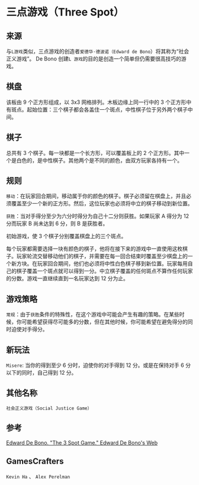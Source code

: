 # 三点游戏（Three Spot）

## 来源

与`L游戏`类似，三点游戏的创造者`爱德华·德波诺（Edward de Bono`）将其称为“社会正义游戏”。 De Bono 创建`L 游戏`的目的是创造一个简单但仍需要很高技巧的游戏。

## 棋盘

该板由 9 个正方形组成，以 3x3 网格排列。木板边缘上同一行中的 3 个正方形中有斑点。起始位置：三个棋子都会各盖住一个斑点，中性棋子位于另外两个棋子中间。

## 棋子

总共有 3 个棋子。每一块都是一个长方形，可以覆盖板上的 2 个正方形。其中一个是白色的，是中性棋子。其他两个是不同的颜色，由双方玩家各持有一个。

## 规则

`移动`：在玩家回合期间，移动属于你的颜色的棋子。棋子必须留在棋盘上，并且必须覆盖至少一个新的正方形。然后，这位玩家也必须将中立的棋子移动到新位置。

`获胜`：当对手得分至少为六分时得分为自己十二分则获胜。如果玩家 A 得分为 12 分而玩家 B 尚未达到 6 分，则 B 是获胜者。

初始游戏，使 3 个棋子分别覆盖棋盘上的三个斑点。

每个玩家都需要选择一块有颜色的棋子，他将在接下来的游戏中一直使用这枚棋子。玩家轮流交替移动他们的棋子，并需要在每一回合结束时覆盖至少棋盘上的一个新方块。在玩家回合期间，他们也必须将中性白色棋子移到新位置。玩家每用自己的棋子覆盖一个斑点就可以得到一分。中立棋子覆盖的任何斑点不算作任何玩家的分数。游戏一直继续直到一名玩家达到 12 分为止。

## 游戏策略

`常规`：由于`获胜`条件的特殊性，在这个游戏中可能会产生有趣的策略。在某些时候，你可能希望获得尽可能多的分数，但在其他时候，你可能希望在避免得分的同时迫使对手得分。

## 新玩法

`Misere`: 当你的得到至少 6 分时，迫使你的对手得到 12 分。或是在保持对手 6 分以下的同时，自己得到 12 分。

## 其他名称

`社会正义游戏（Social Justice Game）`

## 参考

[Edward De Bono. "The 3 Spot Game." Edward De Bono's Web](http://www.edwdebono.com/debono/3spot.htm)

## GamesCrafters

`Kevin Ha` 、 `Alex Perelman`
